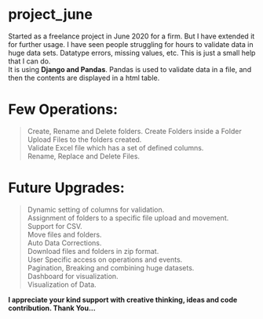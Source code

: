 # project_june
Started as a freelance project in June 2020 for a firm. But I have extended it for further usage. I have seen people struggling for hours to validate data in huge data sets. Datatype errors, missing values, etc. This is just a small help that I can do.<br>It is using **Django and Pandas**. Pandas is used to validate data in a file, and then the contents are displayed in a html table. 

# Few Operations:
  > Create, Rename and Delete folders. Create Folders inside a Folder<br/>
  > Upload Files to the folders created.<br/>
  > Validate Excel file which has a set of defined columns.<br/>
  > Rename, Replace and Delete Files.<br/>

# Future Upgrades:
  > Dynamic setting of columns for validation.<br/>
  > Assignment of folders to a specific file upload and movement.<br/>
  > Support for CSV.<br/>
  > Move files and folders.<br/>
  > Auto Data Corrections.<br/>
  > Download files and folders in zip format.<br/>
  > User Specific access on operations and events.<br/>
  > Pagination, Breaking and combining huge datasets.<br/>
  > Dashboard for visualization.<br/>
  > Visualization of Data.<br/>
  
**I appreciate your kind support with creative thinking, ideas and code contribution. Thank You...**  
